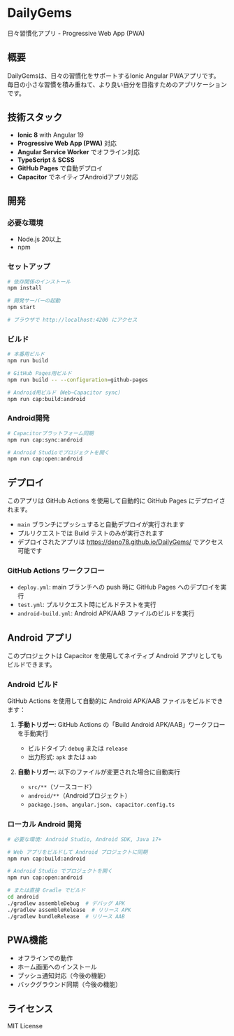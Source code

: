 # DailyGems
日々習慣化アプリ - Progressive Web App (PWA)

## 概要
DailyGemsは、日々の習慣化をサポートするIonic Angular PWAアプリです。
毎日の小さな習慣を積み重ねて、より良い自分を目指すためのアプリケーションです。

## 技術スタック
- **Ionic 8** with Angular 19
- **Progressive Web App (PWA)** 対応
- **Angular Service Worker** でオフライン対応
- **TypeScript** & **SCSS**
- **GitHub Pages** で自動デプロイ
- **Capacitor** でネイティブAndroidアプリ対応

## 開発

### 必要な環境
- Node.js 20以上
- npm

### セットアップ
```bash
# 依存関係のインストール
npm install

# 開発サーバーの起動
npm start

# ブラウザで http://localhost:4200 にアクセス
```

### ビルド
```bash
# 本番用ビルド
npm run build

# GitHub Pages用ビルド
npm run build -- --configuration=github-pages

# Android用ビルド（Web→Capacitor sync）
npm run cap:build:android
```

### Android開発
```bash
# Capacitorプラットフォーム同期
npm run cap:sync:android

# Android Studioでプロジェクトを開く
npm run cap:open:android
```

## デプロイ
このアプリは GitHub Actions を使用して自動的に GitHub Pages にデプロイされます。

- `main` ブランチにプッシュすると自動デプロイが実行されます
- プルリクエストでは Build テストのみが実行されます
- デプロイされたアプリは https://deno78.github.io/DailyGems/ でアクセス可能です

### GitHub Actions ワークフロー
- `deploy.yml`: main ブランチへの push 時に GitHub Pages へのデプロイを実行
- `test.yml`: プルリクエスト時にビルドテストを実行
- `android-build.yml`: Android APK/AAB ファイルのビルドを実行

## Android アプリ
このプロジェクトは Capacitor を使用してネイティブ Android アプリとしてもビルドできます。

### Android ビルド
GitHub Actions を使用して自動的に Android APK/AAB ファイルをビルドできます：

1. **手動トリガー**: GitHub Actions の「Build Android APK/AAB」ワークフローを手動実行
   - ビルドタイプ: `debug` または `release`
   - 出力形式: `apk` または `aab`

2. **自動トリガー**: 以下のファイルが変更された場合に自動実行
   - `src/**`（ソースコード）
   - `android/**`（Androidプロジェクト）
   - `package.json`、`angular.json`、`capacitor.config.ts`

### ローカル Android 開発
```bash
# 必要な環境: Android Studio, Android SDK, Java 17+

# Web アプリをビルドして Android プロジェクトに同期
npm run cap:build:android

# Android Studio でプロジェクトを開く
npm run cap:open:android

# または直接 Gradle でビルド
cd android
./gradlew assembleDebug  # デバッグ APK
./gradlew assembleRelease  # リリース APK
./gradlew bundleRelease  # リリース AAB
```

## PWA機能
- オフラインでの動作
- ホーム画面へのインストール
- プッシュ通知対応（今後の機能）
- バックグラウンド同期（今後の機能）

## ライセンス
MIT License